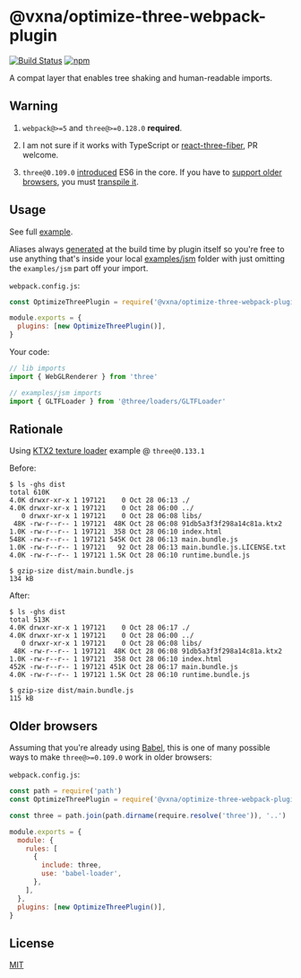 # @vxna/optimize-three-webpack-plugin

[![Build Status](https://github.com/vxna/optimize-three-webpack-plugin/workflows/CI/badge.svg)](https://github.com/vxna/optimize-three-webpack-plugin/actions?query=workflow%3ACI+branch%3Amaster) [![npm](https://img.shields.io/npm/v/@vxna/optimize-three-webpack-plugin.svg)](https://www.npmjs.com/package/@vxna/optimize-three-webpack-plugin)

A compat layer that enables tree shaking and human-readable imports.

## Warning

1. `webpack@>=5` and `three@>=0.128.0` **required**.

2. I am not sure if it works with TypeScript or [react-three-fiber](https://github.com/react-spring/react-three-fiber), PR welcome.

3. `three@0.109.0` [introduced](https://github.com/mrdoob/three.js/pull/17276) ES6 in the core. If you have to [support older browsers](https://caniuse.com/#feat=es6-class), you must [transpile it](#older-browsers).

## Usage

See full [example](./example).

Aliases always [generated](https://github.com/vxna/optimize-three-webpack-plugin/blob/master/src/index.js) at the build time by plugin itself so you're free to use anything that's inside your local [examples/jsm](https://github.com/mrdoob/three.js/tree/master/examples/jsm) folder with just omitting the `examples/jsm` part off your import.

`webpack.config.js`:

```js
const OptimizeThreePlugin = require('@vxna/optimize-three-webpack-plugin')

module.exports = {
  plugins: [new OptimizeThreePlugin()],
}
```

Your code:

```js
// lib imports
import { WebGLRenderer } from 'three'

// examples/jsm imports
import { GLTFLoader } from '@three/loaders/GLTFLoader'
```

## Rationale

Using [KTX2 texture loader](https://threejs.org/examples/webgl_loader_texture_ktx2.html) example @ `three@0.133.1`

Before:

```
$ ls -ghs dist
total 610K
4.0K drwxr-xr-x 1 197121    0 Oct 28 06:13 ./
4.0K drwxr-xr-x 1 197121    0 Oct 28 06:00 ../
   0 drwxr-xr-x 1 197121    0 Oct 28 06:08 libs/
 48K -rw-r--r-- 1 197121  48K Oct 28 06:08 91db5a3f3f298a14c81a.ktx2
1.0K -rw-r--r-- 1 197121  358 Oct 28 06:10 index.html
548K -rw-r--r-- 1 197121 545K Oct 28 06:13 main.bundle.js
1.0K -rw-r--r-- 1 197121   92 Oct 28 06:13 main.bundle.js.LICENSE.txt
4.0K -rw-r--r-- 1 197121 1.5K Oct 28 06:10 runtime.bundle.js

$ gzip-size dist/main.bundle.js
134 kB
```

After:

```
$ ls -ghs dist
total 513K
4.0K drwxr-xr-x 1 197121    0 Oct 28 06:17 ./
4.0K drwxr-xr-x 1 197121    0 Oct 28 06:00 ../
   0 drwxr-xr-x 1 197121    0 Oct 28 06:08 libs/
 48K -rw-r--r-- 1 197121  48K Oct 28 06:08 91db5a3f3f298a14c81a.ktx2
1.0K -rw-r--r-- 1 197121  358 Oct 28 06:10 index.html
452K -rw-r--r-- 1 197121 451K Oct 28 06:17 main.bundle.js
4.0K -rw-r--r-- 1 197121 1.5K Oct 28 06:10 runtime.bundle.js

$ gzip-size dist/main.bundle.js
115 kB
```

## Older browsers

Assuming that you're already using [Babel](https://github.com/babel/babel-loader), this is one of many possible ways to make `three@>=0.109.0` work in older browsers:

`webpack.config.js`:

```js
const path = require('path')
const OptimizeThreePlugin = require('@vxna/optimize-three-webpack-plugin')

const three = path.join(path.dirname(require.resolve('three')), '..')

module.exports = {
  module: {
    rules: [
      {
        include: three,
        use: 'babel-loader',
      },
    ],
  },
  plugins: [new OptimizeThreePlugin()],
}
```

## License

[MIT](./LICENSE)
